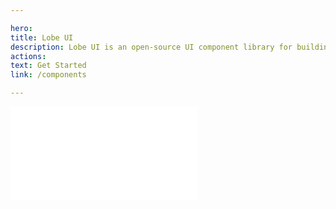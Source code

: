 ```yaml
---

hero:
title: Lobe UI
description: Lobe UI is an open-source UI component library for building chatbot web apps
actions:
text: Get Started
link: /components

---
```


<embed src="../README.md"></embed>
